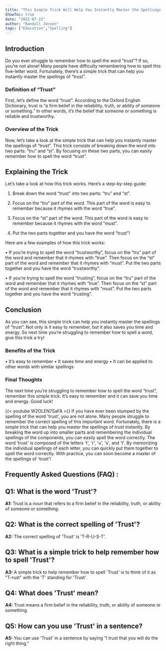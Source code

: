```yaml
---
title: "This Simple Trick Will Help You Instantly Master the Spellings of 'Trust'!"
ShowToc: true 
date: "2022-07-22"
author: "Randall Jensen" 
tags: ["Education","Spelling"]
---
```

## Introduction

Do you ever struggle to remember how to spell the word “trust”? If so, you’re not alone! Many people have difficulty remembering how to spell this five-letter word. Fortunately, there’s a simple trick that can help you instantly master the spellings of “trust”. 

### Definition of “Trust”

First, let’s define the word “trust”. According to the Oxford English Dictionary, trust is “a firm belief in the reliability, truth, or ability of someone or something.” In other words, it’s the belief that someone or something is reliable and trustworthy. 

### Overview of the Trick

Now, let’s take a look at the simple trick that can help you instantly master the spellings of “trust”. This trick consists of breaking down the word into two parts: “tru” and “st”. By focusing on these two parts, you can easily remember how to spell the word “trust”. 

## Explaining the Trick 

Let’s take a look at how this trick works. Here’s a step-by-step guide: 

1. Break down the word “trust” into two parts: “tru” and “st”. 

2. Focus on the “tru” part of the word. This part of the word is easy to remember because it rhymes with the word “true”. 

3. Focus on the “st” part of the word. This part of the word is easy to remember because it rhymes with the word “must”. 

4. Put the two parts together and you have the word “trust”! 

Here are a few examples of how this trick works: 

• If you’re trying to spell the word “trustworthy”, focus on the “tru” part of the word and remember that it rhymes with “true”. Then focus on the “st” part of the word and remember that it rhymes with “must”. Put the two parts together and you have the word “trustworthy”. 

• If you’re trying to spell the word “trusting”, focus on the “tru” part of the word and remember that it rhymes with “true”. Then focus on the “st” part of the word and remember that it rhymes with “must”. Put the two parts together and you have the word “trusting”. 

## Conclusion

As you can see, this simple trick can help you instantly master the spellings of “trust”. Not only is it easy to remember, but it also saves you time and energy. So next time you’re struggling to remember how to spell a word, give this trick a try! 

### Benefits of the Trick

• It’s easy to remember 
• It saves time and energy 
• It can be applied to other words with similar spellings 

### Final Thoughts

The next time you’re struggling to remember how to spell the word “trust”, remember this simple trick. It’s easy to remember and it can save you time and energy. Good luck!

{{< youtube W2OLEN7SaFA >}} 
If you have ever been stumped by the spelling of the word 'trust', you are not alone. Many people struggle to remember the correct spelling of this important word. Fortunately, there is a simple trick that can help you master the spellings of trust instantly. By breaking the word up into smaller parts and remembering the individual spellings of the components, you can easily spell the word correctly. The word 'trust' is composed of the letters 't', 'r', 'u', 's', and 't'. By memorizing the individual spellings of each letter, you can quickly put them together to spell the word correctly. With practice, you can soon become a master of the spellings of 'trust'!

## Frequently Asked Questions (FAQ) :
## Q1: What is the word 'Trust'?
**A1:** Trust is a noun that refers to a firm belief in the reliability, truth, or ability of someone or something. 

## Q2: What is the correct spelling of 'Trust'?
**A2:** The correct spelling of 'Trust' is 'T-R-U-S-T'.

## Q3: What is a simple trick to help remember how to spell 'Trust'?
**A3:** A simple trick to help remember how to spell 'Trust' is to think of it as "T-rust" with the 'T' standing for 'Trust'.

## Q4: What does 'Trust' mean?
**A4:** Trust means a firm belief in the reliability, truth, or ability of someone or something. 

## Q5: How can you use 'Trust' in a sentence?
**A5:** You can use 'Trust' in a sentence by saying "I trust that you will do the right thing."





